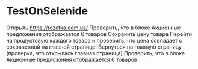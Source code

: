 # TestOnSelenide

Открыть https://rozetka.com.ua/ 
Проверить, что в блоке Акционные предложения отображается 6 товаров 
Сохранить цену товара 
Перейти на продуктовую каждого товара и проверить, что цена совпадает с сохраненной на главной странице!
Вернуться на главную страницу (проверка, что открылась главная страница)
Проверить, что в блоке Акционные предложения отображается 6 товаров 
